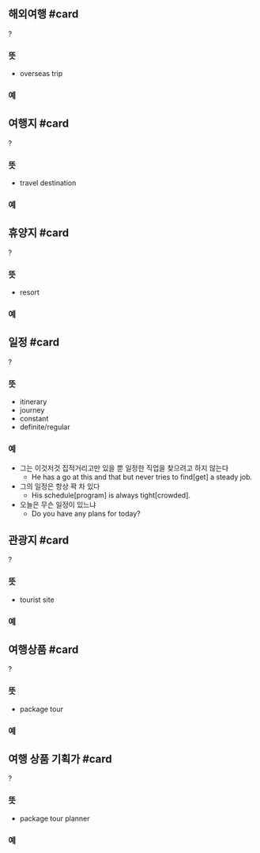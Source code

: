 
## 해외여행 #card
?
### 뜻
- overseas trip
### 예

## 여행지 #card
?
### 뜻
- travel destination
### 예
<!--SR:!2024-11-16,67,272-->

## 휴양지 #card
?
### 뜻
- resort
### 예
<!--SR:!2024-11-02,13,226-->

## 일정 #card
?
### 뜻
- itinerary
- journey
- constant
- definite/regular
### 예
- 그는 이것저것 집적거리고만 있을 뿐 일정한 직업을 찾으려고 하지 않는다
	- He has a go at this and that but never tries to find[get] a steady job.
- 그의 일정은 항상 꽉 차 있다
	- His schedule[program] is always tight[crowded].
- 오늘은 무슨 일정이 있느냐
	- Do you have any plans for today?
<!--SR:!2024-10-20,42,290-->

## 관광지 #card
?
### 뜻
- tourist site
### 예
<!--SR:!2024-10-22,2,187-->

## 여행상품 #card
?
### 뜻
- package tour
### 예
<!--SR:!2024-10-14,21,247-->

## 여행 상품 기획가 #card
?
### 뜻
- package tour planner
### 예
<!--SR:!2024-10-22,48,304-->

